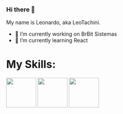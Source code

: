 ### Hi there 👋
My name is Leonardo, aka LeoTachini.

- 🔭 I’m currently working on BrBit Sistemas
- 🌱 I’m currently learning React
<!--
**leotachini/leotachini** is a ✨ _special_ ✨ repository because its `README.md` (this file) appears on your GitHub profile.

Here are some ideas to get you started:

- 🔭 I’m currently working on BrBit Sistemas
- 🌱 I’m currently learning React
- 👯 I’m looking to collaborate on ...
- 🤔 I’m looking for help with ...
- 💬 Ask me about ...
- 📫 How to reach me: ...
- 😄 Pronouns: ...
- ⚡ Fun fact: ...
-->
<div>
<h1>My Skills:</h1>
<img style="width:80px;height:80px;" src="https://github.com/leotachini/leotachini/assets/96491016/2218a2b3-7104-4b3e-a112-cbacef556296"></img>
<img style="width:80px;height:80px;" src="https://github.com/leotachini/leotachini/assets/96491016/a433946e-53b2-4a56-be47-3d4b7088315f
"></img>
<img style="width:80px;height:80px;" src="https://github.com/leotachini/leotachini/assets/96491016/2d7929f4-ab70-4dae-8502-8c590fe97327"></img>



</div>
<!--colocar api pokemon aleatorio-->
